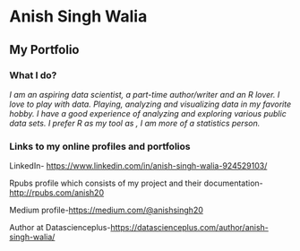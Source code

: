 <h1>Anish Singh Walia</h1>

<h2>My Portfolio</h2>
 
 <h3>What I do?</h3>
 
 <i>I am an aspiring data scientist, a part-time author/writer and an R lover.
 I love to play with data. Playing, analyzing and visualizing data in my favorite hobby. I have a good experience of analyzing and exploring various public data sets.  I prefer R as my tool as , I am more of a statistics person.</i>
 
 
 <h3>Links to my online profiles and portfolios</h3>
 
LinkedIn- https://www.linkedin.com/in/anish-singh-walia-924529103/

Rpubs profile which consists of my project and their documentation-http://rpubs.com/anish20

Medium profile-https://medium.com/@anishsingh20

Author at Datascienceplus-https://datascienceplus.com/author/anish-singh-walia/






